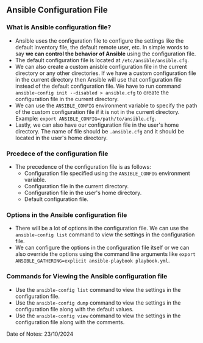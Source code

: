 ## Ansible Configuration File

### What is Ansible configuration file?

- Ansible uses the configuration file to configure the settings like the default inventory file, the default remote user, etc. In simple words to say **we can control the behavior of Ansible** using the configuration file.
- The default configuration file is located at `/etc/ansible/ansible.cfg`.
- We can also create a custom anisble configuration file in the current directory or any other directories. If we have a custom configuration file in the current directory then Ansible will use that configuration file instead of the default configuration file. We have to run command `ansible-config init --disabled > ansible.cfg` to create the configuration file in the current directory.
- We can use the `ANSIBLE_CONFIG` environment variable to specify the path of the custom configuration file if it is not in the current directory. Example: `export ANSIBLE_CONFIG=/path/to/ansible.cfg`.
- Lastly, we can also have our configuration file in the user's home directory. The name of file should be `.ansible.cfg` and it should be located in the user's home directory.

### Prcedece of the configuration file

- The precedence of the configuration file is as follows:
    - Configuration file specified using the `ANSIBLE_CONFIG` environment variable.
    - Configuration file in the current directory.
    - Configuration file in the user's home directory.
    - Default configuration file.

### Options in the Ansible configuration file

- There will be a lot of options in the configuration file. We can use the `ansible-config list` command to view the settings in the configuration file.
- We can configure the options in the configuration file itself or we can also override the options using the command line arguments like `export ANSIBLE_GATHERING=explicit ansible-playbook playbook.yml`.

### Commands for Viewing the Ansible configuration file

- Use the `ansible-config list` command to view the settings in the configuration file.
- Use the `ansible-config dump` command to view the settings in the configuration file along with the default values.
- Use the `ansible-config view` command to view the settings in the configuration file along with the comments.

Date of Notes: 23/10/2024